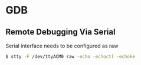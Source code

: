 # GDB

## Remote Debugging Via Serial

Serial interface needs to be configured as raw

```bash
$ stty -F /dev/ttyACM0 raw -echo -echoctl -echoke
```
